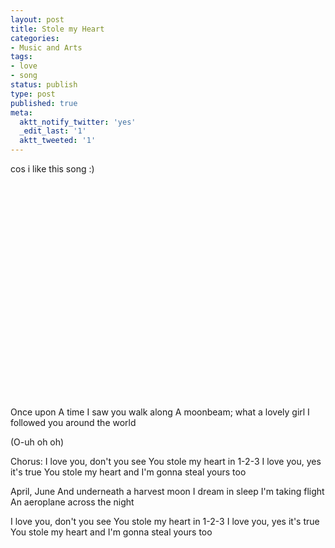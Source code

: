 ```yaml
---
layout: post
title: Stole my Heart
categories:
- Music and Arts
tags:
- love
- song
status: publish
type: post
published: true
meta:
  aktt_notify_twitter: 'yes'
  _edit_last: '1'
  aktt_tweeted: '1'
---
```

cos i like this song :)

<object classid="clsid:d27cdb6e-ae6d-11cf-96b8-444553540000" width="425" height="344" codebase="http://download.macromedia.com/pub/shockwave/cabs/flash/swflash.cab#version=6,0,40,0"><param name="allowFullScreen" value="true" /><param name="allowscriptaccess" value="always" /><param name="src" value="http://www.youtube.com/v/QV4rQXa4Ud4&amp;hl=en_US&amp;fs=1" /><param name="allowfullscreen" value="true" /><embed type="application/x-shockwave-flash" width="425" height="344" src="http://www.youtube.com/v/QV4rQXa4Ud4&amp;hl=en_US&amp;fs=1" allowscriptaccess="always" allowfullscreen="true"></embed></object>

Once upon
A time I saw you walk along
A moonbeam; what a lovely girl
I followed you around the world

(O-uh oh oh)

Chorus:
I love you, don't you see
You stole my heart in 1-2-3
I love you, yes it's true
You stole my heart and
I'm gonna steal yours too

April, June
And underneath a harvest moon
I dream in sleep I'm taking flight
An aeroplane across the night

I love you, don't you see
You stole my heart in 1-2-3
I love you, yes it's true
You stole my heart and
I'm gonna steal yours too
